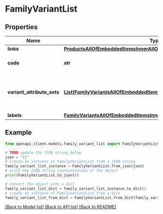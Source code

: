 # FamilyVariantList


## Properties

Name | Type | Description | Notes
------------ | ------------- | ------------- | -------------
**links** | [**ProductsAllOfEmbeddedItemsInnerAllOfLinks**](ProductsAllOfEmbeddedItemsInnerAllOfLinks.md) |  | [optional] 
**code** | **str** | Family variant code | 
**variant_attribute_sets** | [**List[FamilyVariantsAllOfEmbeddedItemsInnerAllOfVariantAttributeSetsInner]**](FamilyVariantsAllOfEmbeddedItemsInnerAllOfVariantAttributeSetsInner.md) | Attributes distribution according to the enrichment level | 
**labels** | [**FamilyVariantsAllOfEmbeddedItemsInnerAllOfLabels**](FamilyVariantsAllOfEmbeddedItemsInnerAllOfLabels.md) |  | [optional] 

## Example

```python
from openapi_client.models.family_variant_list import FamilyVariantList

# TODO update the JSON string below
json = "{}"
# create an instance of FamilyVariantList from a JSON string
family_variant_list_instance = FamilyVariantList.from_json(json)
# print the JSON string representation of the object
print(FamilyVariantList.to_json())

# convert the object into a dict
family_variant_list_dict = family_variant_list_instance.to_dict()
# create an instance of FamilyVariantList from a dict
family_variant_list_from_dict = FamilyVariantList.from_dict(family_variant_list_dict)
```
[[Back to Model list]](../README.md#documentation-for-models) [[Back to API list]](../README.md#documentation-for-api-endpoints) [[Back to README]](../README.md)


